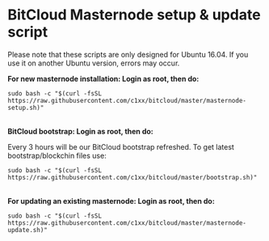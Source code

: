 # BitCloud Masternode setup & update script

Please note that these scripts are only designed for Ubuntu 16.04. If you use it on another Ubuntu version, errors may occur.

**For new masternode installation: Login as root, then do:**

```
sudo bash -c "$(curl -fsSL https://raw.githubusercontent.com/c1xx/bitcloud/master/masternode-setup.sh)"
```
\
**BitCloud bootstrap: Login as root, then do:**

Every 3 hours will be our BitCloud bootstrap refreshed. To get latest bootstrap/blockchin files use:

```
sudo bash -c "$(curl -fsSL https://raw.githubusercontent.com/c1xx/bitcloud/master/bootstrap.sh)"
```
\
**For updating an existing masternode: Login as root, then do:**

```
sudo bash -c "$(curl -fsSL https://raw.githubusercontent.com/c1xx/bitcloud/master/masternode-update.sh)"
```
